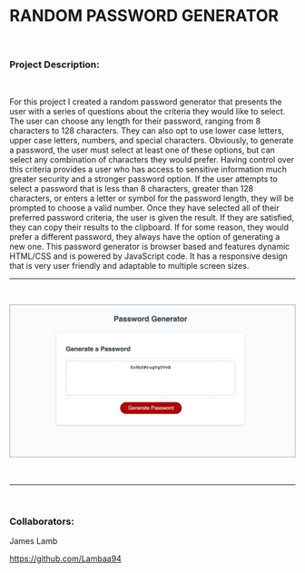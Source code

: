 
# RANDOM PASSWORD GENERATOR
&nbsp;






### Project Description:

&nbsp;

For this project I created a random password generator that presents the user with a series of questions about the criteria they would like to select. The user can choose any length for their password, ranging from 8 characters to 128 characters. They can also opt to use lower case letters, upper case letters, numbers, and special characters. Obviously, to generate a password, the user must select at least one of these options, but can select any combination of characters they would prefer. Having control over this criteria provides a user who has access to sensitive information much greater security and a stronger password option. If the user attempts to select a password that is less than 8 characters, greater than 128 characters, or enters a letter or symbol for the password length, they will be prompted to choose a valid number. Once they have selected all of their preferred password criteria, the user is given the result. If they are satisfied, they can copy their results to the clipboard. If for some reason, they would prefer a different password, they always have the option of generating a new one. This password generator is browser based and features dynamic HTML/CSS and is powered by JavaScript code. It has a responsive design that is very user friendly and adaptable to multiple screen sizes.



-----------

&nbsp;

![Random Password Generator](random_pass_generator.jpg)

&nbsp;

------------



&nbsp;


### Collaborators:
James Lamb
&nbsp;

https://github.com/Lambaa94 

    






